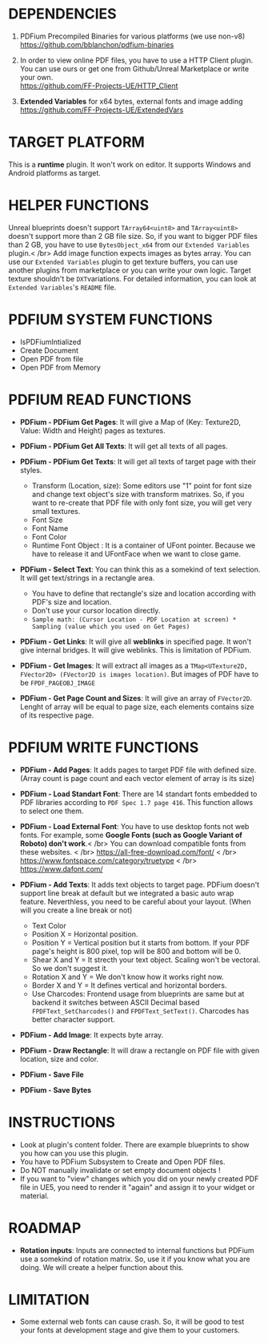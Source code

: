 # DEPENDENCIES
1. PDFium Precompiled Binaries for various platforms (we use non-v8)<br />
https://github.com/bblanchon/pdfium-binaries

2. In order to view online PDF files, you have to use a HTTP Client plugin. You can use ours or get one from Github/Unreal Marketplace or write your own.<br />
https://github.com/FF-Projects-UE/HTTP_Client

3. <b>Extended Variables</b> for x64 bytes, external fonts and image adding<br />
https://github.com/FF-Projects-UE/ExtendedVars

# TARGET PLATFORM
This is a <b>runtime</b> plugin. It won't work on editor. It supports Windows and Android platforms as target.

# HELPER FUNCTIONS
Unreal blueprints doesn't support ``TArray64<uint8>`` and ``TArray<uint8>`` doesn't support more than 2 GB file size. So, if you want to bigger PDF files than 2 GB, you have to use ``BytesObject_x64`` from our ``Extended Variables`` plugin.< /br>
Add image function expects images as bytes array. You can use our ``Extended Variables`` plugin to get texture buffers, you can use another plugins from marketplace or you can write your own logic. Target texture shouldn't be ``DXT``variations. For detailed information, you can look at ``Extended Variables``'s ``README`` file.

# PDFIUM SYSTEM FUNCTIONS
* IsPDFiumIntialized
* Create Document
* Open PDF from file
* Open PDF from Memory

# PDFIUM READ FUNCTIONS
* <b>PDFium - PDFium Get Pages</b>: It will give a Map of (Key: Texture2D, Value: Width and Height) pages as textures.
* <b>PDFium - PDFium Get All Texts</b>: It will get all texts of all pages.
* <b>PDFium - PDFium Get Texts</b>: It will get all texts of target page with their styles.
	* Transform (Location, size): Some editors use "1" point for font size and change text object's size with transform matrixes. So, if you want to re-create that PDF file with only font size, you will get very small textures.
	* Font Size
	* Font Name
	* Font Color
	* Runtime Font Object : It is a container of UFont pointer. Because we have to release it and UFontFace when we want to close game.

* <b>PDFium - Select Text</b>: You can think this as a somekind of text selection. It will get text/strings in a rectangle area.
	* You have to define that rectangle's size and location according with PDF's size and location.
	* Don't use your cursor location directly.
	* ``Sample math: (Cursor Location - PDF Location at screen) * Sampling (value which you used on Get Pages)``

* <b>PDFium - Get Links</b>: It will give all <b>weblinks</b> in specified page. It won't give internal bridges. It will give weblinks. This is limitation of PDFium.
* <b>PDFium - Get Images</b>: It will extract all images as a ``TMap<UTexture2D, FVector2D> (FVector2D is images location)``. But images of PDF have to be ``FPDF_PAGEOBJ_IMAGE``
* <b>PDFium - Get Page Count and Sizes</b>: It will give an array of ``FVector2D``. Lenght of array will be equal to page size, each elements contains size of its respective page.

# PDFIUM WRITE FUNCTIONS
* <b>PDFium - Add Pages</b>: It adds pages to target PDF file with defined size. (Array count is page count and each vector element of array is its size)
* <b>PDFium - Load Standart Font</b>: There are 14 standart fonts embedded to PDF libraries according to ``PDF Spec 1.7 page 416``. This function allows to select one them.
* <b>PDFium - Load External Font</b>: You have to use desktop fonts not web fonts. For example, some <b>Google Fonts (such as Google Variant of Roboto) don't work</b>.< /br> You can download compatible fonts from these websites. < /br> https://all-free-download.com/font/ < /br> https://www.fontspace.com/category/truetype < /br> https://www.dafont.com/
* <b>PDFium - Add Texts</b>: It adds text objects to target page. PDFium doesn't support line break at default but we integrated a basic auto wrap feature. Neverthless, you need to be careful about your layout. (When will you create a line break or not)
	* Text Color
	* Position X = Horizontal position.
	* Position Y = Vertical position but it starts from bottom. If your PDF page's height is 800 pixel, top will be 800 and bottom will be 0.
	* Shear X and Y = It strecth your text object. Scaling won't be vectoral. So we don't suggest it.
	* Rotation X and Y = We don't know how it works right now.
	* Border X and Y = It defines vertical and horizontal borders.
	* Use Charcodes: Frontend usage from blueprints are same but at backend it switches between ASCII Decimal based ``FPDFText_SetCharcodes()`` and ``FPDFText_SetText()``. Charcodes has better character support.

* <b>PDFium - Add Image</b>: It expects byte array.
* <b>PDFium - Draw Rectangle</b>: It will draw a rectangle on PDF file with given location, size and color.
* <b>PDFium - Save File</b>
* <b>PDFium - Save Bytes</b>

# INSTRUCTIONS
* Look at plugin's content folder. There are example blueprints to show you how can you use this plugin.
* You have to PDFium Subsystem to Create and Open PDF files.
* Do NOT manually invalidate or set empty document objects !
* If you want to "view" changes which you did on your newly created PDF file in UE5, you need to render it "again" and assign it to your widget or material.

# ROADMAP
* <b>Rotation inputs</b>: Inputs are connected to internal functions but PDFium use a somekind of rotation matrix. So, use it if you know what you are doing. We will create a helper function about this.

# LIMITATION
* Some external web fonts can cause crash. So, it will be good to test your fonts at development stage and give them to your customers.